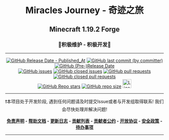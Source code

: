 <h1 align="center">Miracles Journey - 奇迹之旅</h1>
<h2 align="center">Minecraft 1.19.2 Forge</h2>
<h3 align="center">🎯积极维护 - 积极开发🥰</h3>

------

<div align="center">
    <a href="https://github.com/Qian-F/Miracles-Journey/releases"><img alt="GitHub Release Date - Published_At" src="https://img.shields.io/github/release-date/Qian-F/Miracles-Journey?display_date=published_at&style=for-the-badge"></a>
    <a href="https://github.com/Qian-F/Miracles-Journey/commits/main"><img alt="GitHub last commit (by committer)" src="https://img.shields.io/github/last-commit/Qian-F/Miracles-Journey?style=for-the-badge"></a>
    <a href="https://github.com/Qian-F/Miracles-Journey/releases"><img alt="GitHub (Pre-)Release Date" src="https://img.shields.io/github/release-date-pre/Qian-F/Miracles-Journey?style=for-the-badge&label=PRE%20RELEASE%20DATE"></a>
</div>
<div align="center">
    <a href="https://github.com/Qian-F/Miracles-Journey/issues?q=is%3Aissue+is%3Aopen"><img alt="GitHub issues" src="https://img.shields.io/github/issues/Qian-F/Miracles-Journey?style=for-the-badge"></a>
    <a href="https://github.com/Qian-F/Miracles-Journey/issues?q=is%3Aissue+is%3Aclosed"><img alt="GitHub closed issues" src="https://img.shields.io/github/issues-closed/Qian-F/Miracles-Journey?style=for-the-badge"></a>
    <a href="https://github.com/Qian-F/Miracles-Journey/pulls?q=is%3Apr+is%3Aopen"><img alt="GitHub pull requests" src="https://img.shields.io/github/issues-pr/Qian-F/Miracles-Journey?style=for-the-badge"></a>
    <a href="https://github.com/Qian-F/Miracles-Journey/pulls?q=is%3Apr+is%3Aclosed"><img alt="GitHub closed pull requests" src="https://img.shields.io/github/issues-pr-closed/Qian-F/Miracles-Journey?style=for-the-badge"></a>
</div>
<div align="center">
    <a href="https://github.com/Qian-F/Miracles-Journey/stargazers"><img alt="GitHub Repo stars" src="https://img.shields.io/github/stars/Qian-F/Miracles-Journey?style=for-the-badge"></a>
    <a href="https://github.com/Qian-F/Miracles-Journey"><img alt="GitHub repo size" src="https://img.shields.io/github/repo-size/Qian-F/Miracles-Journey?style=for-the-badge"></a>
    <a href="https://github.com/Qian-F/Miracles-Journey/blob/main/LICENSE.md"><img alt="License" src="https://img.shields.io/badge/License-CC_BY--NC--ND_4.0-blue.svg?style=for-the-badge" height="28"/></a>
</div>


------

<div align="center">
    ❗本项目处于开发阶段, 遇到任何问题请及时提交Issue或者与开发组取得联系! 我们会尽快处理并解决问题!
</div>

<br/>

<div align="center">
    <strong><a href="https://github.com/Qian-F/Miracles-Journey/blob/pack/DISCLAIMER.md">免责声明</a> - </strong>
    <strong><a href="https://miraclesjourney.qianf.fun/">帮助文档</a> - </strong>
    <strong><a href="https://github.com/Qian-F/Miracles-Journey/blob/pack/CHANGELOG.md">更新日志</a> - </strong>
    <strong><a href="https://github.com/Qian-F/Miracles-Journey/blob/main/CONTRIBUTING.md">贡献列表</a> - </strong>
    <strong><a href="https://github.com/Qian-F/Miracles-Journey/blob/main/CODE_OF_CONDUCT.md">贡献者公约</a> - </strong>
    <strong><a href="https://github.com/Qian-F/Miracles-Journey/blob/main/LICENSE.md">开放协议</a> - </strong>
    <strong><a href="https://github.com/Qian-F/Miracles-Journey/blob/main/SECURITY.md">安全政策</a> - </strong>
    <strong><a href="https://github.com/Qian-F/Miracles-Journey/blob/pack/TODO.md">待办事项</a></strong>
</div>

------

